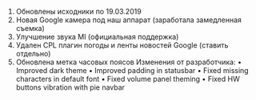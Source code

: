 



1. Обновлены исходники по 19.03.2019
2. Новая Google камера под наш аппарат (заработала замедленная съемка)
3. Улучшение звука MI (официальная поддержка)
4. Удален CPL плагин погоды и ленты новостей Google (ставить отдельно)
5. Обновлена метка часовых поясов
Изменения от разработчика:
• Improved dark theme
• Improved padding in statusbar
• Fixed missing characters in default font
• Fixed volume panel theming
• Fixed HW buttons vibration with pie navbar
